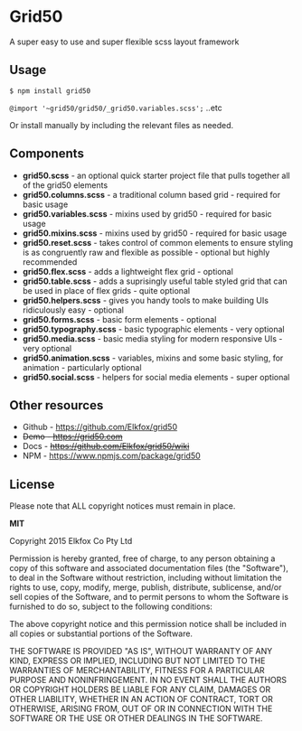# Grid50

A super easy to use and super flexible scss layout framework

## Usage

`$ npm install grid50`

`@import '~grid50/grid50/_grid50.variables.scss';` ..etc

Or install manually by including the relevant files as needed.

## Components

* <b>grid50.scss</b> - an optional quick starter project file that pulls together all of the grid50 elements
* <b>grid50.columns.scss</b> - a traditional column based grid - required for basic usage
* <b>grid50.variables.scss</b> - mixins used by grid50 - required for basic usage
* <b>grid50.mixins.scss</b> - mixins used by grid50 - required for basic usage
* <b>grid50.reset.scss</b> - takes control of common elements to ensure styling is as congruently raw and flexible as possible - optional but highly recommended
* <b>grid50.flex.scss</b> - adds a lightweight flex grid - optional
* <b>grid50.table.scss</b> - adds a suprisingly useful table styled grid that can be used in place of flex grids - quite optional
* <b>grid50.helpers.scss</b> - gives you handy tools to make building UIs ridiculously easy - optional
* <b>grid50.forms.scss</b> - basic form elements - optional
* <b>grid50.typography.scss</b> - basic typographic elements - very optional
* <b>grid50.media.scss</b> - basic media styling for modern responsive UIs - very optional
* <b>grid50.animation.scss</b> - variables, mixins and some basic styling, for animation - particularly optional
* <b>grid50.social.scss</b> - helpers for social media elements - super optional

## Other resources

* Github - https://github.com/Elkfox/grid50
* <s>Demo - https://grid50.com</s>
* Docs - <s>https://github.com/Elkfox/grid50/wiki</s>
* NPM - https://www.npmjs.com/package/grid50

## License

Please note that ALL copyright notices must remain in place.

<b>MIT</b>

Copyright 2015 Elkfox Co Pty Ltd

Permission is hereby granted, free of charge, to any person obtaining a copy of this software and associated documentation files (the "Software"), to deal in the Software without restriction, including without limitation the rights to use, copy, modify, merge, publish, distribute, sublicense, and/or sell copies of the Software, and to permit persons to whom the Software is furnished to do so, subject to the following conditions:

The above copyright notice and this permission notice shall be included in all copies or substantial portions of the Software.

THE SOFTWARE IS PROVIDED "AS IS", WITHOUT WARRANTY OF ANY KIND, EXPRESS OR IMPLIED, INCLUDING BUT NOT LIMITED TO THE WARRANTIES OF MERCHANTABILITY, FITNESS FOR A PARTICULAR PURPOSE AND NONINFRINGEMENT. IN NO EVENT SHALL THE AUTHORS OR COPYRIGHT HOLDERS BE LIABLE FOR ANY CLAIM, DAMAGES OR OTHER LIABILITY, WHETHER IN AN ACTION OF CONTRACT, TORT OR OTHERWISE, ARISING FROM, OUT OF OR IN CONNECTION WITH THE SOFTWARE OR THE USE OR OTHER DEALINGS IN THE SOFTWARE.
